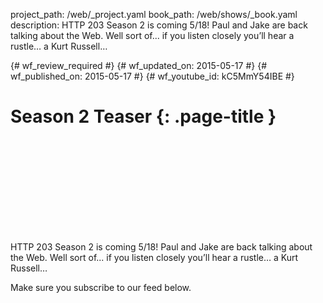 project_path: /web/_project.yaml
book_path: /web/shows/_book.yaml
description: HTTP 203 Season 2 is coming 5/18! Paul and Jake are back talking about the Web. Well sort of... if you listen closely you’ll hear a rustle… a Kurt Russell…

{# wf_review_required #}
{# wf_updated_on: 2015-05-17 #}
{# wf_published_on: 2015-05-17 #}
{# wf_youtube_id: kC5MmY54IBE #}

# Season 2 Teaser {: .page-title }


<div class="video-wrapper">
  <iframe class="devsite-embedded-youtube-video" data-video-id="kC5MmY54IBE"
          data-autohide="1" data-showinfo="0" frameborder="0" allowfullscreen>
  </iframe>
</div>


HTTP 203 Season 2 is coming 5/18! Paul and Jake are back talking about the Web. Well sort of... if you listen closely you’ll hear a rustle… a Kurt Russell…

Make sure you subscribe to our feed below.
